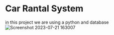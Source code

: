 # Car Rantal System 
in this project we are using a python and database
![Screenshot 2023-07-21 163007](https://github.com/gauravwscube/car_rental_system/assets/141382919/2331d6a1-c7f8-45cc-b903-85fed9728ad3)
